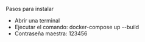 Pasos para instalar
- Abrir una terminal
- Ejecutar el comando: docker-compose up --build
- Contraseña maestra: 123456
